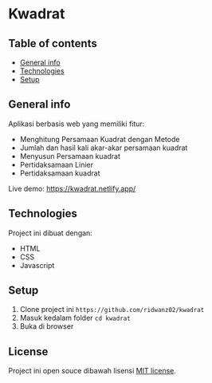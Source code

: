 # Kwadrat

## Table of contents
* [General info](#general-info)
* [Technologies](#technologies)
* [Setup](#setup)

## General info
Aplikasi berbasis web yang memiliki fitur:
* Menghitung Persamaan Kuadrat dengan Metode
* Jumlah dan hasil kali akar-akar persamaan kuadrat
* Menyusun Persamaan kuadrat
* Pertidaksamaan Linier
* Pertidaksamaan kuadrat

Live demo: https://kwadrat.netlify.app/
	
## Technologies
Project ini dibuat dengan:
* HTML
* CSS
* Javascript
	
## Setup

1. Clone project ini `https://github.com/ridwanz02/kwadrat`
2. Masuk kedalam folder `cd kwadrat`
3. Buka di browser

## License

Project ini open souce dibawah lisensi [MIT license](https://opensource.org/licenses/MIT).

